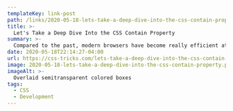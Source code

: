 ```yaml
---
templateKey: link-post
path: /links/2020-05-18-lets-take-a-deep-dive-into-the-css-contain-property
title: >-
  Let's Take a Deep Dive Into the CSS Contain Property
summary: >-
  Compared to the past, modern browsers have become really efficient at rendering the tangled web of HTML, CSS, and JavaScript code a typical webpage provides. It takes a mere milliseconds to render the code we give it into something people can use.
date: 2020-05-18T22:14:27-04:00
url: https://css-tricks.com/lets-take-a-deep-dive-into-the-css-contain-property/
image: 2020-05-18-lets-take-a-deep-dive-into-the-css-contain-property.png
imageAlt: >-
  Overlaid semitransparent colored boxes
tags:
  - CSS
  - Development
---
```

